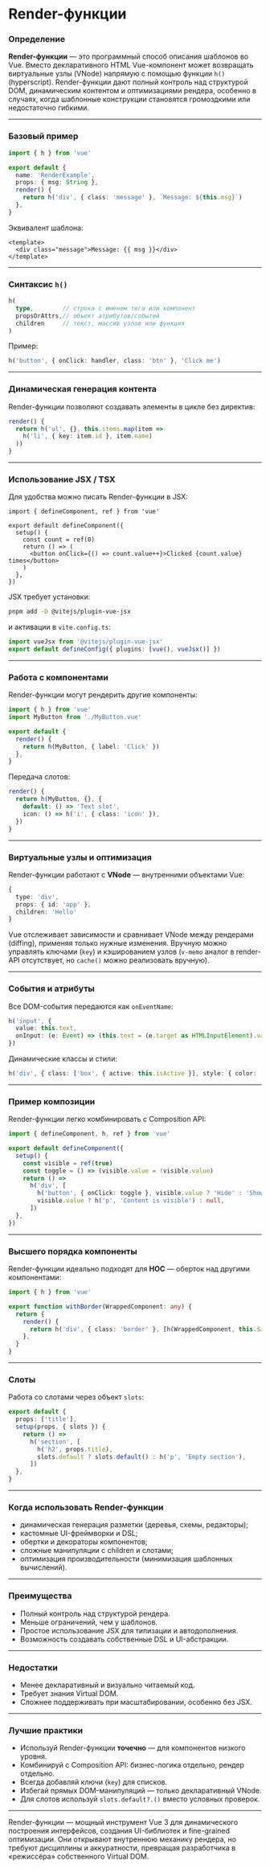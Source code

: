 # Render-функции

### Определение

**Render-функции** — это программный способ описания шаблонов во Vue.
Вместо декларативного HTML Vue-компонент может возвращать виртуальные узлы (VNode) напрямую с помощью функции `h()` (hyperscript).
Render-функции дают полный контроль над структурой DOM, динамическим контентом и оптимизациями рендера, особенно в случаях, когда шаблонные конструкции становятся громоздкими или недостаточно гибкими.

---

### Базовый пример

```ts
import { h } from 'vue'

export default {
  name: 'RenderExample',
  props: { msg: String },
  render() {
    return h('div', { class: 'message' }, `Message: ${this.msg}`)
  },
}
```

Эквивалент шаблона:

```vue
<template>
  <div class="message">Message: {{ msg }}</div>
</template>
```

---

### Синтаксис `h()`

```ts
h(
  type,        // строка с именем тега или компонент
  propsOrAttrs,// объект атрибутов/событий
  children     // текст, массив узлов или функция
)
```

Пример:

```ts
h('button', { onClick: handler, class: 'btn' }, 'Click me')
```

---

### Динамическая генерация контента

Render-функции позволяют создавать элементы в цикле без директив:

```ts
render() {
  return h('ul', {}, this.items.map(item =>
    h('li', { key: item.id }, item.name)
  ))
}
```

---

### Использование JSX / TSX

Для удобства можно писать Render-функции в JSX:

```tsx
import { defineComponent, ref } from 'vue'

export default defineComponent({
  setup() {
    const count = ref(0)
    return () => (
      <button onClick={() => count.value++}>Clicked {count.value} times</button>
    )
  },
})
```

JSX требует установки:

```bash
pnpm add -D @vitejs/plugin-vue-jsx
```

и активации в `vite.config.ts`:

```ts
import vueJsx from '@vitejs/plugin-vue-jsx'
export default defineConfig({ plugins: [vue(), vueJsx()] })
```

---

### Работа с компонентами

Render-функции могут рендерить другие компоненты:

```ts
import { h } from 'vue'
import MyButton from './MyButton.vue'

export default {
  render() {
    return h(MyButton, { label: 'Click' })
  },
}
```

Передача слотов:

```ts
render() {
  return h(MyButton, {}, {
    default: () => 'Text slot',
    icon: () => h('i', { class: 'icon' }),
  })
}
```

---

### Виртуальные узлы и оптимизация

Render-функции работают с **VNode** — внутренними объектами Vue:

```ts
{
  type: 'div',
  props: { id: 'app' },
  children: 'Hello'
}
```

Vue отслеживает зависимости и сравнивает VNode между рендерами (diffing), применяя только нужные изменения.
Вручную можно управлять ключами (`key`) и кэшированием узлов (`v-memo` аналог в render-API отсутствует, но `cache()` можно реализовать вручную).

---

### События и атрибуты

Все DOM-события передаются как `onEventName`:

```ts
h('input', {
  value: this.text,
  onInput: (e: Event) => (this.text = (e.target as HTMLInputElement).value),
})
```

Динамические классы и стили:

```ts
h('div', { class: ['box', { active: this.isActive }], style: { color: 'red' } })
```

---

### Пример композиции

Render-функции легко комбинировать с Composition API:

```ts
import { defineComponent, h, ref } from 'vue'

export default defineComponent({
  setup() {
    const visible = ref(true)
    const toggle = () => (visible.value = !visible.value)
    return () =>
      h('div', [
        h('button', { onClick: toggle }, visible.value ? 'Hide' : 'Show'),
        visible.value ? h('p', 'Content is visible') : null,
      ])
  },
})
```

---

### Высшего порядка компоненты

Render-функции идеально подходят для **HOC** — оберток над другими компонентами:

```ts
import { h } from 'vue'

export function withBorder(WrappedComponent: any) {
  return {
    render() {
      return h('div', { class: 'border' }, [h(WrappedComponent, this.$attrs)])
    },
  }
}
```

---

### Слоты

Работа со слотами через объект `slots`:

```ts
export default {
  props: ['title'],
  setup(props, { slots }) {
    return () =>
      h('section', [
        h('h2', props.title),
        slots.default ? slots.default() : h('p', 'Empty section'),
      ])
  },
}
```

---

### Когда использовать Render-функции

* динамическая генерация разметки (деревья, схемы, редакторы);
* кастомные UI-фреймворки и DSL;
* обертки и декораторы компонентов;
* сложные манипуляции с children и слотами;
* оптимизация производительности (минимизация шаблонных вычислений).

---

### Преимущества

* Полный контроль над структурой рендера.
* Меньше ограничений, чем у шаблонов.
* Простое использование JSX для типизации и автодополнения.
* Возможность создавать собственные DSL и UI-абстракции.

---

### Недостатки

* Менее декларативный и визуально читаемый код.
* Требует знания Virtual DOM.
* Сложнее поддерживать при масштабировании, особенно без JSX.

---

### Лучшие практики

* Используй Render-функции **точечно** — для компонентов низкого уровня.
* Комбинируй с Composition API: бизнес-логика отдельно, рендер отдельно.
* Всегда добавляй ключи (`key`) для списков.
* Избегай прямых DOM-манипуляций — только декларативный VNode.
* Для слотов используй `slots.default?.()` вместо условных проверок.

---

Render-функции — мощный инструмент Vue 3 для динамического построения интерфейсов, создания UI-библиотек и fine-grained оптимизации.
Они открывают внутреннюю механику рендера, но требуют дисциплины и аккуратности, превращая разработчика в «режиссёра» собственного Virtual DOM.
